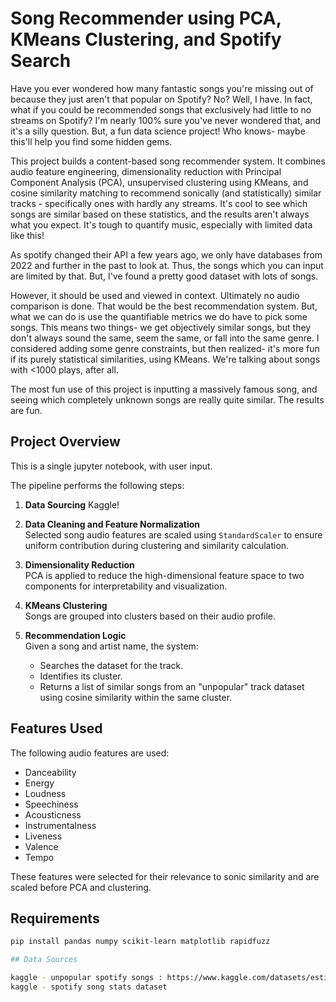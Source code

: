 # Song Recommender using PCA, KMeans Clustering, and Spotify Search

Have you ever wondered how many fantastic songs you're missing out of because they just aren't that popular on Spotify? No? Well, I have. In fact, what if you could be recommended songs that exclusively had little to no streams on Spotify? I'm nearly 100% sure you've never wondered that, and it's a silly question. But, a fun data science project! Who knows- maybe this'll help you find some hidden gems.

This project builds a content-based song recommender system. It combines audio feature engineering, dimensionality reduction with Principal Component Analysis (PCA), unsupervised clustering using KMeans, and cosine similarity matching to recommend sonically (and statistically) similar tracks - specifically ones with hardly any streams. It's cool to see which songs are similar based on these statistics, and the results aren't always what you expect. It's tough to quantify music, especially with limited data like this!

As spotify changed their API a few years ago, we only have databases from 2022 and further in the past to look at. Thus, the songs which you can input are limited by that. But, I've found a pretty good dataset with lots of songs.

However, it should be used and viewed in context. Ultimately no audio comparison is done. That would be the best recommendation system. But, what we can do is use the quantifiable metrics we do have to pick some songs. This means two things- we get objectively similar songs, but they don't always sound the same, seem the same, or fall into the same genre. I considered adding some genre constraints, but then realized- it's more fun if its purely statistical similarities, using KMeans. We're talking about songs with <1000 plays, after all.

The most fun use of this project is inputting a massively famous song, and seeing which completely unknown songs are really quite similar. The results are fun.

## Project Overview

This is a single jupyter notebook, with user input.

The pipeline performs the following steps:
1. **Data Sourcing**
   Kaggle!

3. **Data Cleaning and Feature Normalization**  
   Selected song audio features are scaled using `StandardScaler` to ensure uniform contribution during clustering and similarity calculation.

4. **Dimensionality Reduction**  
   PCA is applied to reduce the high-dimensional feature space to two components for interpretability and visualization.

5. **KMeans Clustering**  
   Songs are grouped into clusters based on their audio profile.

6. **Recommendation Logic**  
   Given a song and artist name, the system:
   - Searches the dataset for the track.
   - Identifies its cluster.
   - Returns a list of similar songs from an "unpopular" track dataset using cosine similarity within the same cluster.

## Features Used

The following audio features are used:

- Danceability  
- Energy  
- Loudness  
- Speechiness  
- Acousticness  
- Instrumentalness  
- Liveness  
- Valence  
- Tempo  

These features were selected for their relevance to sonic similarity and are scaled before PCA and clustering.

## Requirements

```bash
pip install pandas numpy scikit-learn matplotlib rapidfuzz

## Data Sources

kaggle - unpopular spotify songs : https://www.kaggle.com/datasets/estienneggx/spotify-unpopular-songs
kaggle - spotify song stats dataset
